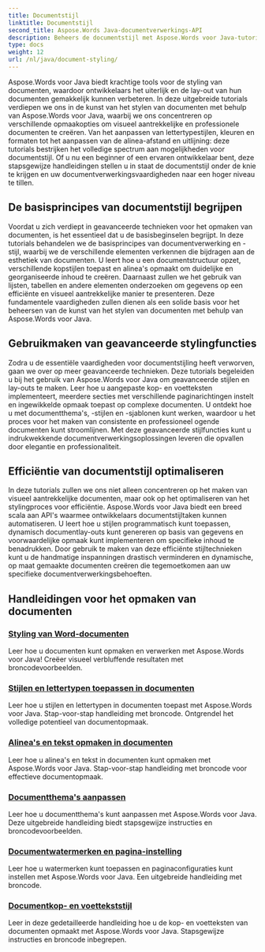 ```yaml
---
title: Documentstijl
linktitle: Documentstijl
second_title: Aspose.Words Java-documentverwerkings-API
description: Beheers de documentstijl met Aspose.Words voor Java-tutorials. Leer geavanceerde opmaaktechnieken voor visueel aantrekkelijke en efficiënte documenten.
type: docs
weight: 12
url: /nl/java/document-styling/
---
```


Aspose.Words voor Java biedt krachtige tools voor de styling van documenten, waardoor ontwikkelaars het uiterlijk en de lay-out van hun documenten gemakkelijk kunnen verbeteren. In deze uitgebreide tutorials verdiepen we ons in de kunst van het stylen van documenten met behulp van Aspose.Words voor Java, waarbij we ons concentreren op verschillende opmaakopties om visueel aantrekkelijke en professionele documenten te creëren. Van het aanpassen van lettertypestijlen, kleuren en formaten tot het aanpassen van de alinea-afstand en uitlijning: deze tutorials bestrijken het volledige spectrum aan mogelijkheden voor documentstijl. Of u nu een beginner of een ervaren ontwikkelaar bent, deze stapsgewijze handleidingen stellen u in staat de documentstijl onder de knie te krijgen en uw documentverwerkingsvaardigheden naar een hoger niveau te tillen.

## De basisprincipes van documentstijl begrijpen

Voordat u zich verdiept in geavanceerde technieken voor het opmaken van documenten, is het essentieel dat u de basisbeginselen begrijpt. In deze tutorials behandelen we de basisprincipes van documentverwerking en -stijl, waarbij we de verschillende elementen verkennen die bijdragen aan de esthetiek van documenten. U leert hoe u een documentstructuur opzet, verschillende kopstijlen toepast en alinea's opmaakt om duidelijke en georganiseerde inhoud te creëren. Daarnaast zullen we het gebruik van lijsten, tabellen en andere elementen onderzoeken om gegevens op een efficiënte en visueel aantrekkelijke manier te presenteren. Deze fundamentele vaardigheden zullen dienen als een solide basis voor het beheersen van de kunst van het stylen van documenten met behulp van Aspose.Words voor Java.

## Gebruikmaken van geavanceerde stylingfuncties

Zodra u de essentiële vaardigheden voor documentstijling heeft verworven, gaan we over op meer geavanceerde technieken. Deze tutorials begeleiden u bij het gebruik van Aspose.Words voor Java om geavanceerde stijlen en lay-outs te maken. Leer hoe u aangepaste kop- en voetteksten implementeert, meerdere secties met verschillende paginarichtingen instelt en ingewikkelde opmaak toepast op complexe documenten. U ontdekt hoe u met documentthema's, -stijlen en -sjablonen kunt werken, waardoor u het proces voor het maken van consistente en professioneel ogende documenten kunt stroomlijnen. Met deze geavanceerde stijlfuncties kunt u indrukwekkende documentverwerkingsoplossingen leveren die opvallen door elegantie en professionaliteit.

## Efficiëntie van documentstijl optimaliseren

In deze tutorials zullen we ons niet alleen concentreren op het maken van visueel aantrekkelijke documenten, maar ook op het optimaliseren van het stylingproces voor efficiëntie. Aspose.Words voor Java biedt een breed scala aan API's waarmee ontwikkelaars documentstijltaken kunnen automatiseren. U leert hoe u stijlen programmatisch kunt toepassen, dynamisch documentlay-outs kunt genereren op basis van gegevens en voorwaardelijke opmaak kunt implementeren om specifieke inhoud te benadrukken. Door gebruik te maken van deze efficiënte stijltechnieken kunt u de handmatige inspanningen drastisch verminderen en dynamische, op maat gemaakte documenten creëren die tegemoetkomen aan uw specifieke documentverwerkingsbehoeften.

## Handleidingen voor het opmaken van documenten
### [Styling van Word-documenten](./word-document-styling/)
Leer hoe u documenten kunt opmaken en verwerken met Aspose.Words voor Java! Creëer visueel verbluffende resultaten met broncodevoorbeelden. 
### [Stijlen en lettertypen toepassen in documenten](./applying-styles-fonts/)
Leer hoe u stijlen en lettertypen in documenten toepast met Aspose.Words voor Java. Stap-voor-stap handleiding met broncode. Ontgrendel het volledige potentieel van documentopmaak.
### [Alinea's en tekst opmaken in documenten](./styling-paragraphs-text/)
Leer hoe u alinea's en tekst in documenten kunt opmaken met Aspose.Words voor Java. Stap-voor-stap handleiding met broncode voor effectieve documentopmaak.
### [Documentthema's aanpassen](./customizing-document-themes/)
Leer hoe u documentthema's kunt aanpassen met Aspose.Words voor Java. Deze uitgebreide handleiding biedt stapsgewijze instructies en broncodevoorbeelden.
### [Documentwatermerken en pagina-instelling](./document-watermarking-page-setup/)
Leer hoe u watermerken kunt toepassen en paginaconfiguraties kunt instellen met Aspose.Words voor Java. Een uitgebreide handleiding met broncode.
### [Documentkop- en voettekststijl](./document-header-footer-styling/)
Leer in deze gedetailleerde handleiding hoe u de kop- en voetteksten van documenten opmaakt met Aspose.Words voor Java. Stapsgewijze instructies en broncode inbegrepen.